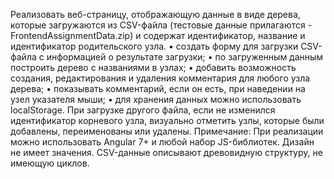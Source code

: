 Реализовать веб-страницу, отображающую данные в виде дерева, которые загружаются из CSV-файла (тестовые данные прилагаются - FrontendAssignmentData.zip) и содержат идентификатор, название и идентификатор родительского узла. 
• создать форму для загрузки CSV-файла с информацией о результате загрузки; 
• по загруженным данным построить дерево с названиями в узлах; 
• добавить возможность создания, редактирования и удаления комментария для любого узла дерева; 
• показывать комментарий, если он есть, при наведении на узел указателя мыши; 
• для хранения данных можно использовать localStorage. 
При загрузке другого файла, если не изменился идентификатор корневого узла, визуально отметить узлы, которые были добавлены, переименованы или удалены. 
Примечание: 
При реализации можно использовать Angular 7+ и любой набор JS-библиотек. Дизайн не имеет значения. 
CSV-данные описывают древовидную структуру, не имеющую циклов.
